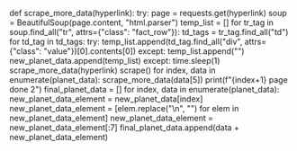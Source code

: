 def scrape_more_data(hyperlink):
    try:
        page = requests.get(hyperlink)
        soup = BeautifulSoup(page.content, "html.parser")
        temp_list = []
        for tr_tag in soup.find_all("tr", attrs={"class": "fact_row"}):
            td_tags = tr_tag.find_all("td")
            for td_tag in td_tags:
                try:
                    temp_list.append(td_tag.find_all("div", attrs={"class": "value"})[0].contents[0])
                except:
                    temp_list.append("")
        new_planet_data.append(temp_list)
    except:
        time.sleep(1)
        scrape_more_data(hyperlink)
scrape()
for index, data in enumerate(planet_data):
    scrape_more_data(data[5])
    print(f"{index+1} page done 2")
final_planet_data = []
for index, data in enumerate(planet_data):
    new_planet_data_element = new_planet_data[index]
    new_planet_data_element = [elem.replace("\n", "") for elem in new_planet_data_element]
    new_planet_data_element = new_planet_data_element[:7]
    final_planet_data.append(data + new_planet_data_element)
